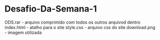 # Desafio-Da-Semana-1
ODS.rar - arquivo comprimido com todos os outros arquivod dentro
index.html - atalho para o site
style.css - arquivo css do site
download.png - imagem utilizada
